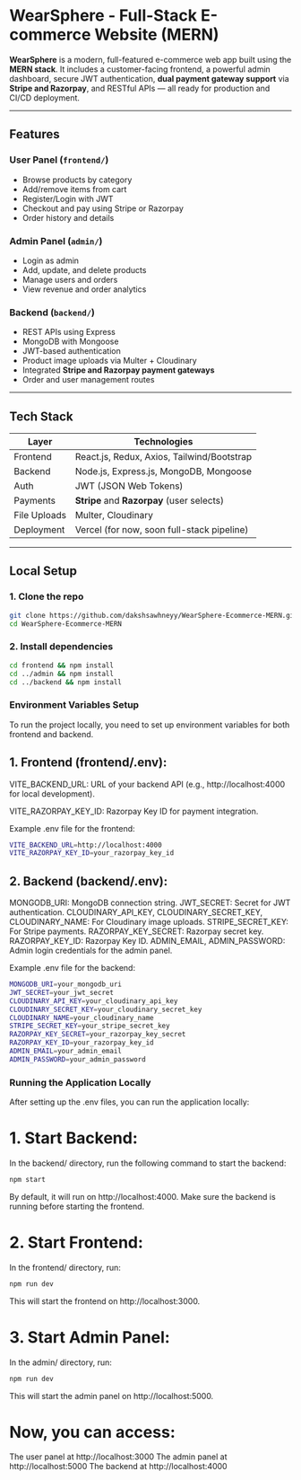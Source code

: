 #  WearSphere - Full-Stack E-commerce Website (MERN)

**WearSphere** is a modern, full-featured e-commerce web app built using the **MERN stack**. It includes a customer-facing frontend, a powerful admin dashboard, secure JWT authentication, **dual payment gateway support** via **Stripe and Razorpay**, and RESTful APIs — all ready for production and CI/CD deployment.

---

##  Features

### User Panel (`frontend/`)
- Browse products by category
- Add/remove items from cart
- Register/Login with JWT
- Checkout and pay using Stripe or Razorpay
- Order history and details

### Admin Panel (`admin/`)
- Login as admin
- Add, update, and delete products
- Manage users and orders
- View revenue and order analytics

### Backend (`backend/`)
- REST APIs using Express
- MongoDB with Mongoose
- JWT-based authentication
- Product image uploads via Multer + Cloudinary
- Integrated **Stripe and Razorpay payment gateways**
- Order and user management routes

---

## Tech Stack

| Layer        | Technologies                               |
|--------------|------------------------------------------- |
| Frontend     | React.js, Redux, Axios, Tailwind/Bootstrap |
| Backend      | Node.js, Express.js, MongoDB, Mongoose     |
| Auth         | JWT (JSON Web Tokens)                      |
| Payments     | **Stripe** and **Razorpay** (user selects) |
| File Uploads | Multer, Cloudinary                         |
| Deployment   | Vercel (for now, soon full-stack pipeline) |

---

## Local Setup

### 1. Clone the repo
```bash
git clone https://github.com/dakshsawhneyy/WearSphere-Ecommerce-MERN.git
cd WearSphere-Ecommerce-MERN
```

### 2. Install dependencies
```bash
cd frontend && npm install
cd ../admin && npm install
cd ../backend && npm install
```
### Environment Variables Setup
To run the project locally, you need to set up environment variables for both frontend and backend.

## 1. Frontend (frontend/.env):
VITE_BACKEND_URL: URL of your backend API (e.g., http://localhost:4000 for local development).

VITE_RAZORPAY_KEY_ID: Razorpay Key ID for payment integration.

Example .env file for the frontend:
```bash
VITE_BACKEND_URL=http://localhost:4000
VITE_RAZORPAY_KEY_ID=your_razorpay_key_id
```
## 2. Backend (backend/.env):

MONGODB_URI: MongoDB connection string.
JWT_SECRET: Secret for JWT authentication.
CLOUDINARY_API_KEY, CLOUDINARY_SECRET_KEY, CLOUDINARY_NAME: For Cloudinary image uploads.
STRIPE_SECRET_KEY: For Stripe payments.
RAZORPAY_KEY_SECRET: Razorpay secret key.
RAZORPAY_KEY_ID: Razorpay Key ID.
ADMIN_EMAIL, ADMIN_PASSWORD: Admin login credentials for the admin panel.

Example .env file for the backend:
```bash
MONGODB_URI=your_mongodb_uri
JWT_SECRET=your_jwt_secret
CLOUDINARY_API_KEY=your_cloudinary_api_key
CLOUDINARY_SECRET_KEY=your_cloudinary_secret_key
CLOUDINARY_NAME=your_cloudinary_name
STRIPE_SECRET_KEY=your_stripe_secret_key
RAZORPAY_KEY_SECRET=your_razorpay_key_secret
RAZORPAY_KEY_ID=your_razorpay_key_id
ADMIN_EMAIL=your_admin_email
ADMIN_PASSWORD=your_admin_password
```

### Running the Application Locally
After setting up the .env files, you can run the application locally:

# 1. Start Backend:
In the backend/ directory, run the following command to start the backend:
```bash
npm start
```
By default, it will run on http://localhost:4000. Make sure the backend is running before starting the frontend.

# 2. Start Frontend:
In the frontend/ directory, run:
```bash
npm run dev
```
This will start the frontend on http://localhost:3000.

# 3. Start Admin Panel:
In the admin/ directory, run:
```bash
npm run dev
```
This will start the admin panel on http://localhost:5000.

# Now, you can access:
The user panel at http://localhost:3000
The admin panel at http://localhost:5000
The backend at http://localhost:4000
